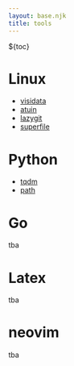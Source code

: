 ```yaml
---
layout: base.njk
title: tools
---
```


${toc}

# Linux

- [visidata](https://www.visidata.org/)
- [atuin](https://atuin.sh/)
- [lazygit](https://github.com/jesseduffield/lazygit)
- [superfile](https://superfile.netlify.app/)

# Python

- [tqdm](https://github.com/tqdm/tqdm)
- [path](https://github.com/jaraco/path)

# Go

tba

# Latex 

tba

# neovim

tba
